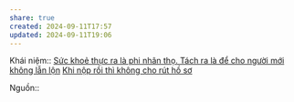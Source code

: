 ```yaml
---
share: true
created: 2024-09-11T17:57
updated: 2024-09-11T19:06
---
```

Khái niệm:: 
[Sức khoẻ thực ra là phi nhân thọ. Tách ra là để cho người mới không lẫn lộn](./S%E1%BB%A9c%20kho%E1%BA%BB%20th%E1%BB%B1c%20ra%20l%C3%A0%20phi%20nh%C3%A2n%20th%E1%BB%8D.%20T%C3%A1ch%20ra%20l%C3%A0%20%C4%91%E1%BB%83%20cho%20ng%C6%B0%E1%BB%9Di%20m%E1%BB%9Bi%20kh%C3%B4ng%20l%E1%BA%ABn%20l%E1%BB%99n.md)
[Khi nộp rồi thì không cho rút hồ sơ](Khi%20n%E1%BB%99p%20r%E1%BB%93i%20th%C3%AC%20kh%C3%B4ng%20cho%20r%C3%BAt%20h%E1%BB%93%20s%C6%A1.md)

Nguồn:: 
